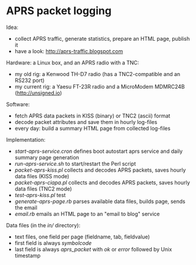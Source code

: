 # APRS packet logging

Idea:
- collect APRS traffic, generate statistics, prepare an HTML page, publish it
- have a look: http://aprs-traffic.blogspot.com

Hardware: a Linux box, and an APRS radio with a TNC:
- my old rig: a Kenwood TH-D7 radio (has a TNC2-compatible and an RS232 port)
- my current rig: a Yaesu FT-23R radio and a MicroModem MDMRC24B (http://unsigned.io)

Software:
* fetch APRS data packets in KISS (binary) or TNC2 (ascii) format
* decode packet attributes and save them in hourly log-files
* every day: build a summary HTML page from collected log-files

Implementation:
- *start-aprs-service.cron* defines boot autostart aprs service and daily summary page generation
- *run-aprs-service.sh* to start/restart the Perl script
- *packet-aprs-kiss.pl* collects and decodes APRS packets, saves hourly data files (KISS mode)
- *packet-aprs-ciapa.pl* collects and decodes APRS packets, saves hourly data files (TNC2 mode)
- *test-aprs-kiss.pl* test
- *generate-aprs-page.rb* parses available data files, builds page, sends the email
- *email.rb* emails an HTML page to an "email to blog" service

Data files (in the *in/* directory):
- text files, one field per page (fieldname, tab, fieldvalue)
- first field is always *symbolcode*
- last field is always *aprs_packet* with *ok* or *error* followed by Unix timestamp


